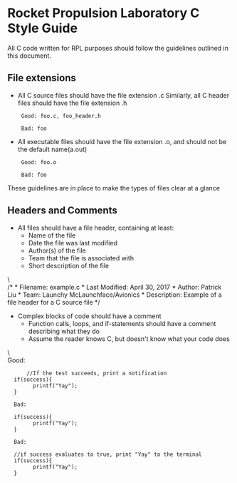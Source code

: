 Rocket Propulsion Laboratory C Style Guide
==========================================

All C code written for RPL purposes should follow the guidelines outlined
in this document.

File extensions
---------------

*  All C source files should have the file extension .c
   Similarly, all C header files should have the file extension .h

        Good: foo.c, foo_header.h

        Bad: foo

*  All executable files should have the file extension .o, and 
   should not be the default name(a.out) 

        Good: foo.o

        Bad: foo

These guidelines are in place to make the types of files clear at a glance

Headers and Comments
--------------------

*  All files should have a file header, containing at least:
   +   Name of the file
   +   Date the file was last modified
   +   Author(s) of the file
   +   Team that the file is associated with
   +   Short description of the file

\ \
          /*
           * Filename: example.c
           * Last Modified: April 30, 2017
           * Author: Patrick Liu
           * Team: Launchy McLaunchface/Avionics
           * Description: Example of a file header for a C source file
           */

* Complex blocks of code should have a comment 
   +   Function calls, loops, and if-statements should have a 
       comment describing what they do
   +   Assume the reader knows C, but doesn't know what your code does

\ \
          Good: 
           
          //If the test succeeds, print a notification
 	  if(success){
            printf("Yay");
	  }
           
	  Bad:
           
	  if(success){
            printf("Yay");
	  }
          
	  Bad: 
           
	  //if success evaluates to true, print "Yay" to the terminal
	  if(success){
            printf("Yay");
	  }
  
